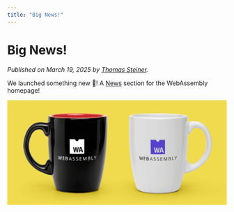 ```yaml
---
title: "Big News!"
---
```


# Big News!

_Published on March 19, 2025 by [Thomas Steiner](https://github.com/tomayac)._

We launched something new 🎉! A [News](/news/) section for the WebAssembly homepage!

![Two cups with the WebAssembly logo](/assets/wasm-cups.png)